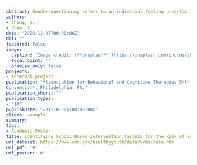 ```yaml
---
abstract: Gender-questioning refers to an individual feeling uncertain about their gender identity. While minority stress and mental health outcomes among sexual and gender minority individuals (SGM) are gradually being studied, few research studies have focused on gender questioning youth. It is highly possible that adolescents who are struggling with their gender identity also suffer from minority stress such as stigma and internalized homophobia, which are significantly associated with suicide risk. The present study examines whether gender questioning youth have a higher risk of attempting suicide than heterosexual counterparts. Furthermore, we investigate several minority stress-related factors to identify the intervention targets in school settings. This study conducted a second-data analysis using national sample data from the 2017 Youth Risk Behavior Survey (N= 10,264). The outcome variables and predictors in the study are attempted suicide, minority stress, hopelessness while controlling for age, sex, and race/ethnicity. Univariate logistic regression analysis showed that gender questioning youth had higher odds of suicide attempts than heterosexual youth ([AOR] = 3.09; 95% confidence interval [CI] = 2.34–4.09). Multiple logistic regression analysis demonstrated that feeling threatened at school, electronic bullying, sadness or hopelessness were predictors of suicide attempts among gender questioning youth. Our findings have important clinical implications for suicide intervention in SGM youth, specifically for gender questioning individuals. School-based clinicians should consider the context of peer victimization, the minority stress framework, resilience, and identity development in order to develop a more effective treatment strategy. Interventions such as enhancing social support, teaching skills in conflict resolution, and improved problem-solving skills would ameliorate burden from experiencing electronic bullying and threats at school. In addition, identifying events that trigger feelings of sadness or hopelessness would further decrease risk of suicide attempts among gender-questioning youth.
authors:
- Chang, Y.
- Chen, S.
date: "2020-11-07T00:00:00Z"
doi: ""
featured: false
image:
  caption: 'Image credit: [**Unsplash**](https://unsplash.com/photos/s9CC2SKySJM)'
  focal_point: ""
  preview_only: false
projects:
- internal-project
publication: "*Association for Behavioral and Cognitive Therapies 54th Annual
Convention*, Philadelphia, PA."
publication_short: ""
publication_types:
- "10"
publishDate: "2017-01-01T00:00:00Z"
slides: example
summary:
tags:
- Academic Poster
title: Identifying School-Based Intervention Targets for the Risk of Suicide Attempt Amongst Gender Questioning Youth
url_dataset: https://www.cdc.gov/healthyyouth/data/yrbs/data.htm
url_pdf: '#'
url_poster: '#'
---
```




